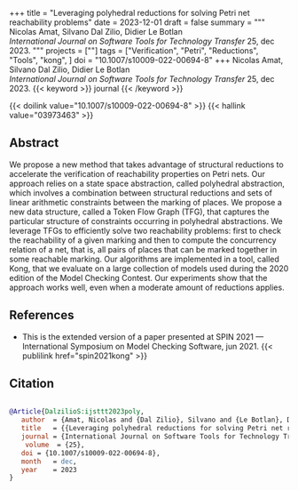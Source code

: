 +++
title = "Leveraging polyhedral reductions for solving Petri net reachability problems"
date = 2023-12-01
draft = false
summary = """
Nicolas Amat, Silvano Dal Zilio, Didier Le Botlan <br />
_International Journal on Software Tools for Technology Transfer_ 25, dec 2023.
"""
projects = [""]
tags = ["Verification", "Petri", "Reductions", "Tools", "kong", ]
doi = "10.1007/s10009-022-00694-8"
+++
Nicolas Amat, Silvano Dal Zilio, Didier Le Botlan <br />
_International Journal on Software Tools for Technology Transfer_ 25, dec 2023.
{{< keyword >}} journal {{< /keyword >}}


{{< doilink value="10.1007/s10009-022-00694-8" >}}
{{< hallink value="03973463" >}}

## Abstract
We propose a new method that takes advantage of structural reductions to accelerate the
        verification of reachability properties on Petri nets. Our approach relies on a state space
        abstraction, called polyhedral abstraction, which involves a combination between structural
        reductions and sets of linear arithmetic constraints between the marking of places. We
        propose a new data structure, called a Token Flow Graph (TFG), that captures the particular
        structure of constraints occurring in polyhedral abstractions. We leverage TFGs to
        efficiently solve two reachability problems: first to check the reachability of a given
        marking and then to compute the concurrency relation of a net, that is, all pairs of places
        that can be marked together in some reachable marking. Our algorithms are implemented in a
        tool, called Kong, that we evaluate on a large collection of models used during the 2020
        edition of the Model Checking Contest. Our experiments show that the approach works well,
        even when a moderate amount of reductions applies.


## References
 * This is the extended version of a paper
      presented at SPIN 2021 — International Symposium on Model Checking
      Software, jun 2021.
{{< publilink href="spin2021kong" >}}




## Citation

```bibtex

@Article{DalzilioS:ijsttt2023poly,
   author  = {Amat, Nicolas and {Dal Zilio}, Silvano and {Le Botlan}, Didier},
   title   = {{Leveraging polyhedral reductions for solving Petri net reachability problems}},
   journal = {International Journal on Software Tools for Technology Transfer},
    volume  = {25},
   doi = {10.1007/s10009-022-00694-8},
   month   = dec, 
   year    = 2023
}

````
